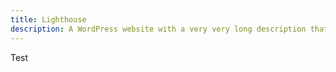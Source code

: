 ```yaml
---
title: Lighthouse
description: A WordPress website with a very very long description that might make things wrap funny maybe?
---
```


Test
